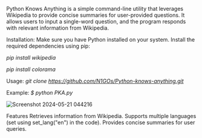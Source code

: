 Python Knows Anything is a simple command-line utility that leverages Wikipedia to provide concise summaries for user-provided questions. It allows users to input a single-word question, and the program responds with relevant information from Wikipedia.

Installation:
Make sure you have Python installed on your system.
Install the required dependencies using pip:

*pip install wikipedia*

*pip install colorama*

Usage:
*git clone https://github.com/N1GOs/Python-knows-anything.git*


Example:
*$ python PKA.py*

![Screenshot 2024-05-21 044216](https://github.com/N1GOs/Python-knows-anything/assets/122281583/841f96b7-cdf8-44ce-b1d5-c9bc9ef0ecee)


Features
Retrieves information from Wikipedia.
Supports multiple languages (set using set_lang("en") in the code).
Provides concise summaries for user queries.
